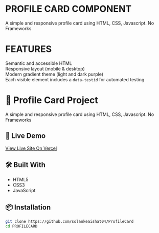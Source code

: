 # PROFILE CARD COMPONENT
A simple and responsive profile card using HTML, CSS, Javascript. No Frameworks

# FEATURES
Semantic and accessible HTML  
Responsive layout (mobile & desktop)  
Modern gradient theme (light and dark purple)  
Each visible element includes a `data-testid` for automated testing 


# 🎯 Profile Card Project

A simple and responsive profile card using HTML, CSS, Javascript. No Frameworks

## 🚀 Live Demo
[View Live Site On Vercel](https://profile-card-eight-hazel.vercel.app/)

## 🛠️ Built With
- HTML5
- CSS3
- JavaScript

## 📦 Installation
```bash
git clone https://github.com/solankeaishat04/ProfileCard
cd PROFILECARD


